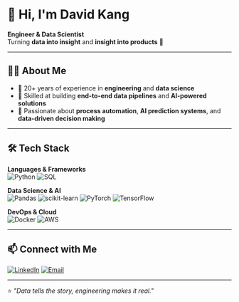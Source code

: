 # 👋 Hi, I'm David Kang  
**Engineer & Data Scientist**  
Turning **data into insight** and **insight into products** 🚀

---

## 🧑‍💻 About Me
- 🔹 20+ years of experience in **engineering** and **data science**
- 🔹 Skilled at building **end-to-end data pipelines** and **AI-powered solutions**
- 🔹 Passionate about **process automation**, **AI prediction systems**, and **data-driven decision making**

---

## 🛠 Tech Stack

**Languages & Frameworks**  
![Python](https://img.shields.io/badge/Python-3776AB?style=flat&logo=python&logoColor=white)
![SQL](https://img.shields.io/badge/SQL-336791?style=flat&logo=postgresql&logoColor=white)

**Data Science & AI**  
![Pandas](https://img.shields.io/badge/Pandas-150458?style=flat&logo=pandas&logoColor=white)
![scikit-learn](https://img.shields.io/badge/scikit--learn-F7931E?style=flat&logo=scikit-learn&logoColor=white)
![PyTorch](https://img.shields.io/badge/PyTorch-EE4C2C?style=flat&logo=pytorch&logoColor=white)
![TensorFlow](https://img.shields.io/badge/TensorFlow-FF6F00?style=flat&logo=tensorflow&logoColor=white)

**DevOps & Cloud**  
![Docker](https://img.shields.io/badge/Docker-2496ED?style=flat&logo=docker&logoColor=white)
![AWS](https://img.shields.io/badge/AWS-232F3E?style=flat&logo=amazon-aws&logoColor=white)

---

## 📫 Connect with Me
[![LinkedIn](https://img.shields.io/badge/LinkedIn-blue?style=flat&logo=linkedin)](https://www.linkedin.com/in/david-kang628)
[![Email](https://img.shields.io/badge/Email-D14836?style=flat&logo=gmail&logoColor=white)](mailto:kbin1976@gmail.com)

---
⭐️ *"Data tells the story, engineering makes it real."*
